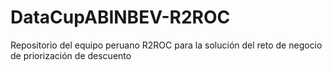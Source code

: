 # DataCupABINBEV-R2ROC
Repositorio del equipo peruano R2ROC para la solución del reto de negocio de priorización de descuento
